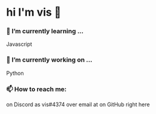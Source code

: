 # hi I'm vis 👋

### 🌱 I’m currently learning ...
  Javascript

### 🔭 I’m currently working on ...
  Python

### 📫 How to reach me:
  on Discord as vis#4374
  over email at
  on GitHub right here

<!--
**vis2x/vis2x** is a ✨ _special_ ✨ repository because its `README.md` (this file) appears on your GitHub profile.

Here are some ideas to get you started:

- 🔭 I’m currently working on ...
- 🌱 I’m currently learning ...
- 👯 I’m looking to collaborate on ...
- 🤔 I’m looking for help with ...
- 💬 Ask me about ...

- 😄 Pronouns: ...
- ⚡ Fun fact: ...
-->
